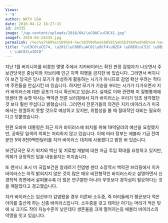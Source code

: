```yaml
---
Views:
- '9'
author: WKTV USA
date: 2016-04-12 16:27:31
id: 24335
image: "/wp-content/uploads/2016/04/\uC0AC\uC9C41.jpg"
imagef: 2016-04-24335.jpg
permalink: /%ec%a7%80%ec%b9%b4-%ec%83%9d%ea%b0%81%eb%b3%b4%eb%8b%a4-%ed%9b%a8%ec%94%ac-%eb%ac%b4%ec%84%9c%ec%9a%b4-%ea%b2%83/
title: "\uC9C0\uCE74, \u201C\uC0DD\uAC01\uBCF4\uB2E4 \uD6E8\uC52C \uBB34\uC11C\uC6B4\
  \ \uAC83\u201D"
---
```


지난 1월 버지니아를 비롯한 몇몇 주에서 지카바이러스 확진 판정 감염자가 나오면서 주 보건당국은 중남미와 카브리해 인근 지역 여행을 금지한 바 있습니다. 그러면서 버지니아 보건 당국은 당시 모기가 왕성하게 활동하는 시기가 아니므로 감염 확산 우려는 적다며 주민들을 안심시킨 바 있습니다. 하지만 모기가 기승을 부리는 시기가 다가오면서 지카 바이러스에 대한 공포가 다시 확산되고 있습니다. 실제로 이와 관련해 미 질병통제예방센터 앤 슈챗 박사는 백악관 언론 브리핑에서 지카 바이러스는 우리가 당초 생각했던 것 보다 훨씬 무섭다고 밝혔습니다. 그러면서 전문가들의 의견은 지카 바이러스가 미국에서는 창궐하지 못할 것으로 예상하고 있지만, 위험성을 볼 때 절대적인 대비는 필요하다고 덧붙였습니다.

한편 오바마 대통령은 최근 지카 바이러스에 퇴치를 위해 19억달러의 예산을 요청했지만, 공화당 일색의 의회는 처리하지 않고 있습니다. 이에 따라 정부는 에볼라 기금 잔여분인 5억 8천9백만달러를 지카 바이러스 대처에 사용켔다고 밝힌 바 있습니다.

보건당국은 모기 퇴치와 백신 및 치료법 개발에 대한 자금 투입 확대를 요청하고 있지만, 의회가 긍정적인 답을 내놓을지는 미지숩니다.

또 앤서니 포시 미 국립보건원 알레르기 전염병 센터 소장역시 백악관 브리핑에서 지카 바이러스는 아직 밝혀지지 않은 것이 많은 매우 비전형적인 바이러스라고 설명하면서 신경학적 측면에서 살펴볼수록 더 많은 연구뿐만 아니라 무엇보다 경각심이 필요하다는 것을 깨달았다고 경고했습니다.

지카 바이러스는 임산부가 감염됐을 경우 이른바 소두증, 즉 머리둘레가 평균보다 적은 아이를 출산케 하는 신종 바이러스입니다. 소두증을 갖고 태어난 아기는 머리가 적은 탓에 뇌 크기도 작아 지능수준이 낮은데다 생존율을 크게 떨어지는등 에볼라 바이러스의 악명을 잇고 있습니다.